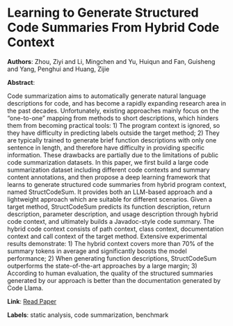 # Learning to Generate Structured Code Summaries From Hybrid Code Context

**Authors**: Zhou, Ziyi and Li, Mingchen and Yu, Huiqun and Fan, Guisheng and Yang, Penghui and Huang, Zijie

**Abstract**:

Code summarization aims to automatically generate natural language descriptions for code, and has become a rapidly expanding research area in the past decades. Unfortunately, existing approaches mainly focus on the “one-to-one” mapping from methods to short descriptions, which hinders them from becoming practical tools: 1) The program context is ignored, so they have difficulty in predicting labels outside the target method; 2) They are typically trained to generate brief function descriptions with only one sentence in length, and therefore have difficulty in providing specific information. These drawbacks are partially due to the limitations of public code summarization datasets. In this paper, we first build a large code summarization dataset including different code contexts and summary content annotations, and then propose a deep learning framework that learns to generate structured code summaries from hybrid program context, named StructCodeSum. It provides both an LLM-based approach and a lightweight approach which are suitable for different scenarios. Given a target method, StructCodeSum predicts its function description, return description, parameter description, and usage description through hybrid code context, and ultimately builds a Javadoc-style code summary. The hybrid code context consists of path context, class context, documentation context and call context of the target method. Extensive experimental results demonstrate: 1) The hybrid context covers more than 70\% of the summary tokens in average and significantly boosts the model performance; 2) When generating function descriptions, StructCodeSum outperforms the state-of-the-art approaches by a large margin; 3) According to human evaluation, the quality of the structured summaries generated by our approach is better than the documentation generated by Code Llama.

**Link**: [Read Paper](https://doi.org/10.1109/TSE.2024.3439562)

**Labels**: static analysis, code summarization, benchmark
